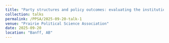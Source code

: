 ```yaml
---
title: "Party structures and policy outcomes: evaluating the institutional conditions for gender-responsive policymaking in Canadian local politics"
collection: talks
permalink: /PPSA/2025-09-20-talk-1
venue: "Prairie Political Science Association"
date: 2025-09-20
location: "Banff, AB"
---
```

